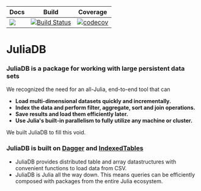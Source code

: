 | Docs | Build | Coverage |
|------|-------|----------|
| [![](https://img.shields.io/badge/docs-latest-blue.svg)](http://juliadb.org/latest/) | [![Build Status](https://travis-ci.org/JuliaComputing/JuliaDB.jl.svg?branch=master)](https://travis-ci.org/JuliaComputing/JuliaDB.jl) | [![codecov](https://codecov.io/gh/JuliaComputing/JuliaDB.jl/branch/master/graph/badge.svg)](https://codecov.io/gh/JuliaComputing/JuliaDB.jl)


# JuliaDB

### JuliaDB is a package for working with large persistent data sets

We recognized the need for an all-Julia, end-to-end tool that can

- **Load multi-dimensional datasets quickly and incrementally.**
- **Index the data and perform filter, aggregate, sort and join operations.**
- **Save results and load them efficiently later.**
- **Use Julia's built-in parallelism to fully utilize any machine or cluster.**

We built JuliaDB to fill this void.

### JuliaDB is built on [Dagger](https://github.com/JuliaParallel/Dagger.jl) and [IndexedTables](https://github.com/JuliaComputing/IndexedTables.jl)

- JuliaDB provides distributed table and array datastructures with convenient functions to load data from CSV. 
- JuliaDB is Julia all the way down. This means queries can be efficiently composed with packages from the entire Julia ecosystem.
